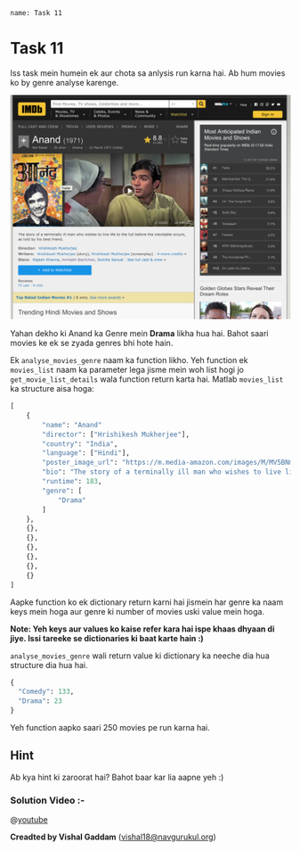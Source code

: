 ```ngMeta
name: Task 11

```

# Task 11

Iss task mein humein ek aur chota sa anlysis run karna hai. Ab hum movies ko by genre analyse karenge.

![Anand IMDB](images/anand_imdb.png)

Yahan dekho ki Anand ka Genre mein **Drama** likha hua hai. Bahot saari movies ke ek se zyada genres bhi hote hain.

Ek `analyse_movies_genre` naam ka function likho. Yeh function ek `movies_list` naam ka parameter lega jisme mein woh list hogi jo `get_movie_list_details` wala function return karta hai. Matlab `movies_list` ka structure aisa hoga:

```python
[
	{
		"name": "Anand"
		"director": ["Hrishikesh Mukherjee"],
		"country": "India",
		"language": ["Hindi"],
		"poster_image_url": "https://m.media-amazon.com/images/M/MV5BNmZkMTMzNmEtMWU5NC00MjEzLWE5MzktYzRlMmQyMzk0YmM1XkEyXkFqcGdeQXVyNTA4NzY1MzY@._V1_UX182_CR0,0,182,268_AL__QL50.jpg",
		"bio": "The story of a terminally ill man who wishes to live life to the3 full before the inevitable occurs, as told by his best friend.",
		"runtime": 183,
		"genre": [
			"Drama"
		]
	},
	{},
	{},
	{},
	{},
	{},
	{}
]
```

Aapke function ko ek dictionary return karni hai jismein har genre ka naam keys mein hoga aur genre ki number of movies uski value mein hoga.

**Note: Yeh keys aur values ko kaise refer kara hai ispe khaas dhyaan di jiye. Issi tareeke se dictionaries ki baat karte hain :)**

`analyse_movies_genre` wali return value ki dictionary ka neeche dia hua structure dia hua hai.

```python
{
  "Comedy": 133,
  "Drama": 23
}
```

Yeh function aapko saari 250 movies pe run karna hai.

## Hint

Ab kya hint ki zaroorat hai? Bahot baar kar lia aapne yeh :)

### Solution Video :-

@[youtube](https://youtu.be/bsTXHgH6rGg)

**Creadted by Vishal Gaddam** (vishal18@navgurukul.org)
